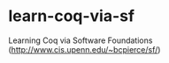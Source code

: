 learn-coq-via-sf
================

Learning Coq via Software Foundations (http://www.cis.upenn.edu/~bcpierce/sf/)